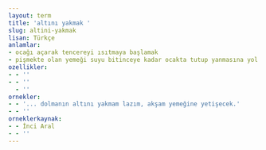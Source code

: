 ```yaml
---
layout: term
title: 'altını yakmak '
slug: altini-yakmak
lisan: Türkçe
anlamlar:
- ocağı açarak tencereyi ısıtmaya başlamak
- pişmekte olan yemeği suyu bitinceye kadar ocakta tutup yanmasına yol açmak
ozellikler:
- - ''
- - ''
  - ''
ornekler:
- - '... dolmanın altını yakmam lazım, akşam yemeğine yetişecek.'
- - ''
orneklerkaynak:
- - İnci Aral
- - ''
---
```

